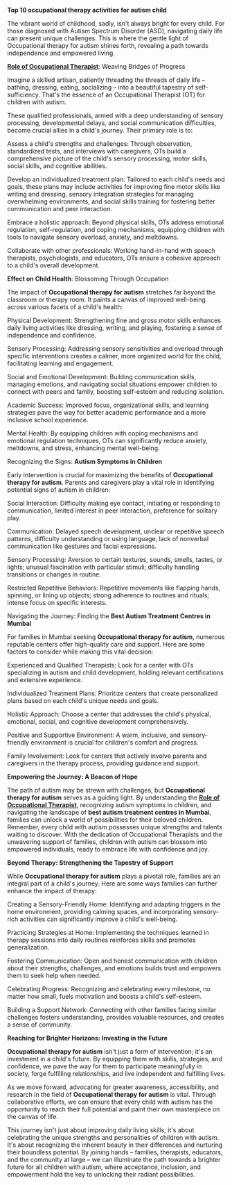 **Top 10 occupational therapy activities for autism child**

The vibrant world of childhood, sadly, isn't always bright for every child. For those diagnosed with Autism Spectrum Disorder (ASD), navigating daily life can present unique challenges. This is where the gentle light of Occupational therapy for autism shines forth, revealing a path towards independence and empowered living.

**[Role of Occupational Therapist](https://www.butterflylearnings.com/)**: Weaving Bridges of Progress

Imagine a skilled artisan, patiently threading the threads of daily life – bathing, dressing, eating, socializing – into a beautiful tapestry of self-sufficiency. That's the essence of an Occupational Therapist (OT) for children with autism.

These qualified professionals, armed with a deep understanding of sensory processing, developmental delays, and social communication difficulties, become crucial allies in a child's journey. Their primary role is to:

Assess a child's strengths and challenges: Through observation, standardized tests, and interviews with caregivers, OTs build a comprehensive picture of the child's sensory processing, motor skills, social skills, and cognitive abilities.

Develop an individualized treatment plan: Tailored to each child's needs and goals, these plans may include activities for improving fine motor skills like writing and dressing, sensory integration strategies for managing overwhelming environments, and social skills training for fostering better communication and peer interaction.

Embrace a holistic approach: Beyond physical skills, OTs address emotional regulation, self-regulation, and coping mechanisms, equipping children with tools to navigate sensory overload, anxiety, and meltdowns.

Collaborate with other professionals: Working hand-in-hand with speech therapists, psychologists, and educators, OTs ensure a cohesive approach to a child's overall development.

**Effect on Child Health**: Blossoming Through Occupation

The impact of **Occupational therapy for autism** stretches far beyond the classroom or therapy room. It paints a canvas of improved well-being across various facets of a child's health:

Physical Development: Strengthening fine and gross motor skills enhances daily living activities like dressing, writing, and playing, fostering a sense of independence and confidence.

Sensory Processing: Addressing sensory sensitivities and overload through specific interventions creates a calmer, more organized world for the child, facilitating learning and engagement.

Social and Emotional Development: Building communication skills, managing emotions, and navigating social situations empower children to connect with peers and family, boosting self-esteem and reducing isolation.

Academic Success: Improved focus, organizational skills, and learning strategies pave the way for better academic performance and a more inclusive school experience.

Mental Health: By equipping children with coping mechanisms and emotional regulation techniques, OTs can significantly reduce anxiety, meltdowns, and stress, enhancing mental well-being.

Recognizing the Signs: **Autism Symptoms in Children**

Early intervention is crucial for maximizing the benefits of **Occupational therapy for autism**. Parents and caregivers play a vital role in identifying potential signs of autism in children:

Social Interaction: Difficulty making eye contact, initiating or responding to communication, limited interest in peer interaction, preference for solitary play.

Communication: Delayed speech development, unclear or repetitive speech patterns, difficulty understanding or using language, lack of nonverbal communication like gestures and facial expressions.

Sensory Processing: Aversion to certain textures, sounds, smells, tastes, or lights; unusual fascination with particular stimuli; difficulty handling transitions or changes in routine.

Restricted Repetitive Behaviors: Repetitive movements like flapping hands, spinning, or lining up objects; strong adherence to routines and rituals; intense focus on specific interests.

Navigating the Journey: Finding the **Best Autism Treatment Centres in Mumbai**

For families in Mumbai seeking **Occupational therapy for autism**, numerous reputable centers offer high-quality care and support. Here are some factors to consider while making this vital decision:

Experienced and Qualified Therapists: Look for a center with OTs specializing in autism and child development, holding relevant certifications and extensive experience.

Individualized Treatment Plans: Prioritize centers that create personalized plans based on each child's unique needs and goals.

Holistic Approach: Choose a center that addresses the child's physical, emotional, social, and cognitive development comprehensively.

Positive and Supportive Environment: A warm, inclusive, and sensory-friendly environment is crucial for children's comfort and progress.

Family Involvement: Look for centers that actively involve parents and caregivers in the therapy process, providing guidance and support.

**Empowering the Journey: A Beacon of Hope**

The path of autism may be strewn with challenges, but **Occupational therapy for autism** serves as a guiding light. By understanding the **[Role of Occupational Therapist](https://www.butterflylearnings.com/top-10-occupational-therapy-activities-for-autistic-children)**, recognizing autism symptoms in children, and navigating the landscape of **best autism treatment centres in Mumbai**, families can unlock a world of possibilities for their beloved children. Remember, every child with autism possesses unique strengths and talents waiting to discover. With the dedication of Occupational Therapists and the unwavering support of families, children with autism can blossom into empowered individuals, ready to embrace life with confidence and joy.

**Beyond Therapy: Strengthening the Tapestry of Support**

While **Occupational therapy for autism** plays a pivotal role, families are an integral part of a child's journey. Here are some ways families can further enhance the impact of therapy:

Creating a Sensory-Friendly Home: Identifying and adapting triggers in the home environment, providing calming spaces, and incorporating sensory-rich activities can significantly improve a child's well-being.

Practicing Strategies at Home: Implementing the techniques learned in therapy sessions into daily routines reinforces skills and promotes generalization.

Fostering Communication: Open and honest communication with children about their strengths, challenges, and emotions builds trust and empowers them to seek help when needed.

Celebrating Progress: Recognizing and celebrating every milestone, no matter how small, fuels motivation and boosts a child's self-esteem.

Building a Support Network: Connecting with other families facing similar challenges fosters understanding, provides valuable resources, and creates a sense of community.

**Reaching for Brighter Horizons: Investing in the Future**

**Occupational therapy for autism** isn't just a form of intervention; it's an investment in a child's future. By equipping them with skills, strategies, and confidence, we pave the way for them to participate meaningfully in society, forge fulfilling relationships, and live independent and fulfilling lives.

As we move forward, advocating for greater awareness, accessibility, and research in the field of **Occupational therapy for autism** is vital. Through collaborative efforts, we can ensure that every child with autism has the opportunity to reach their full potential and paint their own masterpiece on the canvas of life.

This journey isn't just about improving daily living skills; it's about celebrating the unique strengths and personalities of children with autism. It's about recognizing the inherent beauty in their differences and nurturing their boundless potential. By joining hands – families, therapists, educators, and the community at large – we can illuminate the path towards a brighter future for all children with autism, where acceptance, inclusion, and empowerment hold the key to unlocking their radiant possibilities.

